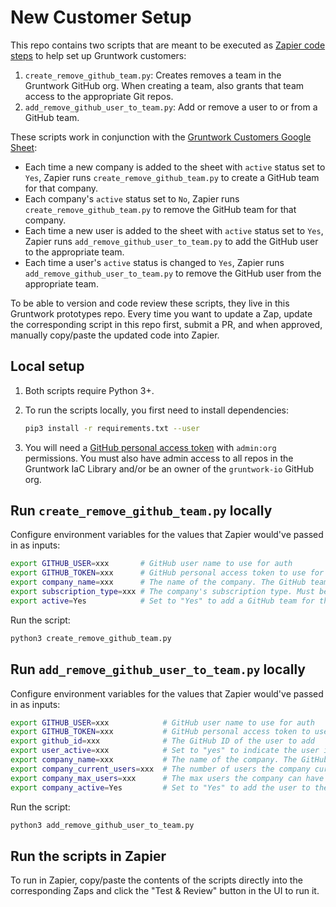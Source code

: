 # New Customer Setup

This repo contains two scripts that are meant to be executed as [Zapier code 
steps](https://zapier.com/help/create/code-webhooks/use-python-code-in-zaps) to help set up Gruntwork customers: 

1. `create_remove_github_team.py`: Creates removes a team in the Gruntwork GitHub org. When creating a team, also 
   grants that team access to the appropriate Git repos.
1. `add_remove_github_user_to_team.py`: Add or remove a user to or from a GitHub team.    

These scripts work in conjunction with the [Gruntwork Customers Google 
Sheet](https://docs.google.com/spreadsheets/d/1vvUoSZxoGhWVQhyFbceRsFTbSi3jt-0MYKDgGBSt6Jc/edit#gid=0): 

- Each time a new company is added to the sheet with `active` status set to `Yes`, Zapier runs 
  `create_remove_github_team.py` to create a GitHub team for that company. 
- Each company's `active` status set to `No`, Zapier runs `create_remove_github_team.py` to remove the GitHub team for 
  that company. 
- Each time a new user is added to the sheet with `active` status set to `Yes`, Zapier runs 
  `add_remove_github_user_to_team.py` to add the GitHub user to the appropriate team. 
- Each time a user's `active` status is changed to `Yes`, Zapier runs `add_remove_github_user_to_team.py` to remove the 
  GitHub user from the appropriate team. 

To be able to version and code review these scripts, they live in this Gruntwork prototypes repo. Every time you want 
to update a Zap, update the corresponding script in this repo first, submit a PR, and when approved, manually 
copy/paste the updated code into Zapier.




## Local setup

1. Both scripts require Python 3+.
1. To run the scripts locally, you first need to install dependencies:

    ```bash
    pip3 install -r requirements.txt --user
    ```
1. You will need a [GitHub personal access 
   token](https://help.github.com/en/github/authenticating-to-github/creating-a-personal-access-token-for-the-command-line)
   with `admin:org` permissions. You must also have admin access to all repos in the Gruntwork IaC Library and/or be an
   owner of the `gruntwork-io` GitHub org.




## Run `create_remove_github_team.py` locally

Configure environment variables for the values that Zapier would've passed in as inputs:

```bash
export GITHUB_USER=xxx       # GitHub user name to use for auth
export GITHUB_TOKEN=xxx      # GitHub personal access token to use for auth
export company_name=xxx      # The name of the company. The GitHub team will use a dasherized version of this name.
export subscription_type=xxx # The company's subscription type. Must be one of: aws, gcp, enterprise, aws-cis, enterprise-cis.
export active=Yes            # Set to "Yes" to add a GitHub team for the company and "No" to remove the GitHub team.
```

Run the script:

```bash
python3 create_remove_github_team.py
```




## Run `add_remove_github_user_to_team.py` locally

Configure environment variables for the values that Zapier would've passed in as inputs:

```bash
export GITHUB_USER=xxx            # GitHub user name to use for auth
export GITHUB_TOKEN=xxx           # GitHub personal access token to use for auth
export github_id=xxx              # The GitHub ID of the user to add
export user_active=xxx            # Set to "yes" to indicate the user is active and should be added to the team.
export company_name=xxx           # The name of the company. The GitHub team will be found by dasherizing this name.
export company_current_users=xxx  # The number of users the company currently has.
export company_max_users=xxx      # The max users the company can have per its contract.
export company_active=Yes         # Set to "Yes" to add the user to the GitHub team and "No" to remove them from the team.
```

Run the script:

```bash
python3 add_remove_github_user_to_team.py
```




## Run the scripts in Zapier

To run in Zapier, copy/paste the contents of the scripts directly into the corresponding Zaps and click the 
"Test & Review" button in the UI to run it.